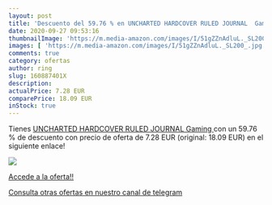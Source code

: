 ```yaml
---
layout: post
title: 'Descuento del 59.76 % en UNCHARTED HARDCOVER RULED JOURNAL  Gamin'
date: 2020-09-27 09:53:16
thumbnailImage: 'https://m.media-amazon.com/images/I/51gZZnAdluL._SL200_.jpg'
images: [ 'https://m.media-amazon.com/images/I/51gZZnAdluL._SL200_.jpg' ]
comments: true
category: ofertas
author: ring
slug: 160887401X
description:
actualPrice: 7.28 EUR
comparePrice: 18.09 EUR
inStock: true
---
```


Tienes [UNCHARTED HARDCOVER RULED JOURNAL  Gaming ](https://www.amazon.es/dp/160887401X/?tag=redken-21) con un 59.76 % de descuento con precio de oferta de 7.28 EUR (original: 18.09 EUR) en el siguiente enlace!

[![](https://m.media-amazon.com/images/I/51gZZnAdluL._SL200_.jpg)](https://www.amazon.es/dp/160887401X/?tag=redken-21)

[Accede a la oferta!!](https://www.amazon.es/dp/160887401X/?tag=redken-21)

[Consulta otras ofertas en nuestro canal de telegram](https://t.me/s/ofertas25)
